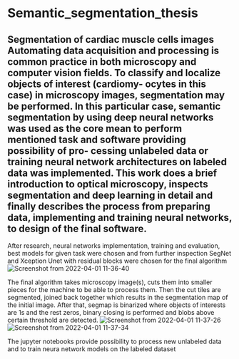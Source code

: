 # Semantic_segmentation_thesis

Segmentation of cardiac muscle cells images
Automating data acquisition and processing is common practice in both microscopy
and computer vision fields. To classify and localize objects of interest (cardiomy-
ocytes in this case) in microscopy images, segmentation may be performed. In this
particular case, semantic segmentation by using deep neural networks was used as
the core mean to perform mentioned task and software providing possibility of pro-
cessing unlabeled data or training neural network architectures on labeled data was
implemented. This work does a brief introduction to optical microscopy, inspects
segmentation and deep learning in detail and finally describes the process from
preparing data, implementing and training neural networks, to design of the final
software.
----------------------------------------------------------------------------------
After research, neural networks implementation, training and evaluation, best models for given task were chosen and from further inspection SegNet and Xception Unet with residual blocks were chosen for the final algorithm
![Screenshot from 2022-04-01 11-36-40](https://user-images.githubusercontent.com/102659492/161237977-c919c786-f0b4-4981-80dc-607e36609e7e.png)

The final algorithm takes microscopy image(s), cuts them into smaller pieces for the machine to be able to process them. Then the cut tiles are segmented, joined back together which results in the segmentation map of the initial image. After that, segmap is binarized where objects of interests are 1s and the rest zeros, binary closing is performed and blobs above certain threshold are detected.
![Screenshot from 2022-04-01 11-37-26](https://user-images.githubusercontent.com/102659492/161238578-1e37729e-5633-4310-b0dd-0f88ae683778.png)
![Screenshot from 2022-04-01 11-37-34](https://user-images.githubusercontent.com/102659492/161238601-956e98e7-cf2e-4eab-acf5-fc6ce060e840.png)

The jupyter notebooks provide possibility to process new unlabeled data and to train neura network models on the labeled dataset
